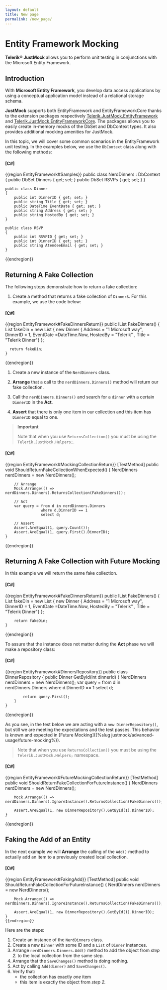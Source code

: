 ```yaml
---
layout: default
title: New page
permalink: /new_page/
---
```



# Entity Framework Mocking

__Telerik® JustMock__ allows you to perform unit testing in conjunctions with the Microsoft Entity Framework.

## Introduction

With __Microsoft Entity Framework__, you develop data access applications by using a conceptual application model instead of a relational storage schema.

__JustMock__ supports both EntityFramework and EntityFrameworkCore thanks to the extension packages respectively [Telerik.JustMock.EntityFramework](https://github.com/telerik/Telerik.JustMock.EntityFramework) and [Telerik.JustMock.EntityFrameworkCore](https://github.com/telerik/Telerik.JustMock.EntityFrameworkCore). The packages allows you to easily create in-memory mocks of the DbSet and DbContext types. It also provides additional mocking amenities for JustMock.

In this topic, we will cover some common scenarios in the EntityFramework unit testing. In the examples below, we use the `DbContext` class along with the following methods:

#### __[C#]__

{{region EntityFramework#Samples}}
    public class NerdDinners : DbContext
    {
        public DbSet<Dinner> Dinners { get; set; }
        public DbSet<RSVP> RSVPs { get; set; }
    }

    public class Dinner
    {
        public int DinnerID { get; set; }
        public string Title { get; set; }
        public DateTime EventDate { get; set; }
        public string Address { get; set; }
        public string HostedBy { get; set; }
    }

    public class RSVP
    {
        public int RSVPID { get; set; }
        public int DinnerID { get; set; }
        public string AtendeeEmail { get; set; }
    }
{{endregion}}


## Returning A Fake Collection

The following steps demonstrate how to return a fake collection:

1. Create a method that returns a fake collection of `Dinner`s. For this example, we use the code below:

#### __[C#]__

{{region EntityFramework#FakeDinnersReturn}}
    public IList<Dinner> FakeDinners()
    { 
        List<Dinner> fakeDin = new List<Dinner>
        {
            new Dinner { Address = "1 Microsoft way", DinnerID = 1, EventDate =DateTime.Now, HostedBy = "Telerik" , Title = "Telerik Dinner"}
        };

      return fakeDin;
    }
{{endregion}}

1. Create a new instance of the `NerdDinners` class.

1. __Arrange__ that a call to the `nerdDinners.Dinners()` method will return our fake collection.

1. Call the `nerdDinners.Dinners()` and search for a `dinner` with a certain `DinnerID` in the __Act__.

1. __Assert__ that there is only one item in our collection and this item has `DinnerID` equal to one.

> **Important**
>
> Note that when you use `ReturnsCollection()` you must be using the `Telerik.JustMock.Helpers;`.

#### __[C#]__

{{region EntityFramework#MockingCollectionReturn}}
    [TestMethod]
    public void ShouldReturnFakeCollectionWhenExpected()
    {
        NerdDinners nerdDinners = new NerdDinners();

        // Arrange
        Mock.Arrange(() => nerdDinners.Dinners).ReturnsCollection(FakeDinners());

        // Act
        var query = from d in nerdDinners.Dinners
                    where d.DinnerID == 1
                    select d;

        // Assert
        Assert.AreEqual(1, query.Count());
        Assert.AreEqual(1, query.First().DinnerID);
    }
{{endregion}}

## Returning A Fake Collection with Future Mocking

In this example we will return the same fake collection.

#### __[C#]__

{{region EntityFramework#FakeDinnersReturn}}
    public IList<Dinner> FakeDinners()
    { 
        List<Dinner> fakeDin = new List<Dinner>
        {
            new Dinner { Address = "1 Microsoft way", DinnerID = 1, EventDate =DateTime.Now, HostedBy = "Telerik" , Title = "Telerik Dinner"}
        };

        return fakeDin;
    }
{{endregion}}

To assure that the instance does not matter during the __Act__ phase we will make a repository class:

#### __[C#]__

{{region EntityFramework#DinnersRepository}}
    public class DinnerRepository
    {
        public Dinner GetById(int dinnerId)
        {
            NerdDinners nerdDinners = new NerdDinners();
            var query = from d in nerdDinners.Dinners
                        where d.DinnerID == 1
                        select d;

            return query.First();
        }
    }
{{endregion}}

As you see, in the test below we are acting with a `new DinnerRepository()`, but still we are meeting the expectations and the test passes. This behavior is known and expected in [Future Mocking]({%slug justmock/advanced-usage/future-mocking%}).

> Note that when you use `ReturnsCollection()` you must be using the `Telerik.JustMock.Helpers;` namespace.

#### __[C#]__

{{region EntityFramework#FutureMockingCollectionReturn}}
    [TestMethod]
    public void ShouldReturnFakeCollectionForFutureInstance()
    {
        NerdDinners nerdDinners = new NerdDinners();

        Mock.Arrange(() => nerdDinners.Dinners).IgnoreInstance().ReturnsCollection(FakeDinners());

        Assert.AreEqual(1, new DinnerRepository().GetById(1).DinnerID);
    }   
{{endregion}}

## Faking the Add of an Entity

In the next example we will __Arrange__ the calling of the `Add()` method to actually add an item to a previously created local collection.

#### __[C#]__

{{region EntityFramework#FakingAdd}}
    [TestMethod]
    public void ShouldReturnFakeCollectionForFutureInstance()
    {
        NerdDinners nerdDinners = new NerdDinners();

        Mock.Arrange(() => nerdDinners.Dinners).IgnoreInstance().ReturnsCollection(FakeDinners());

        Assert.AreEqual(1, new DinnerRepository().GetById(1).DinnerID);
    }   
    {{endregion}}

Here are the steps:

1. Create an instance of the `NerdDinners` class.
1. Create a new `Dinner` with some ID and a `List` of `Dinner` instances.
1. Arrange `nerdDinners.Dinners.Add()` method to add the object from *step 2.* to the local collection from the same step.
1. Arrange that the `SaveChanges()` method is doing nothing.
1. Act by calling `Add(dinner)` and `SaveChanges()`.
1. Verify that:
    * the collection has exactly *one* item
    * this item is exactly the object from *step 2.*
